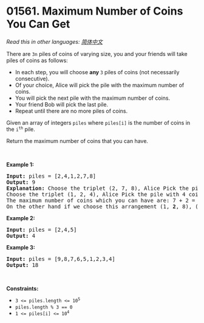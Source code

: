 # 01561. Maximum Number of Coins You Can Get

  _Read this in other languages:_
    [_简体中文_](README.zh-CN.md)

<p>There are <code>3n</code> piles of coins of varying size, you and your friends will take piles of coins as follows:</p>

<ul>
	<li>In each step, you will choose <strong>any </strong><code>3</code> piles of coins (not necessarily consecutive).</li>
	<li>Of your choice, Alice will pick the pile with the maximum number of coins.</li>
	<li>You will pick the next pile with the maximum number of coins.</li>
	<li>Your friend Bob will pick the last pile.</li>
	<li>Repeat until there are no more piles of coins.</li>
</ul>

<p>Given an array of integers <code>piles</code> where <code>piles[i]</code> is the number of coins in the <code>i<sup>th</sup></code> pile.</p>

<p>Return the maximum number of coins that you can have.</p>

<p>&nbsp;</p>
<p><strong>Example 1:</strong></p>

<pre>
<strong>Input:</strong> piles = [2,4,1,2,7,8]
<strong>Output:</strong> 9
<strong>Explanation: </strong>Choose the triplet (2, 7, 8), Alice Pick the pile with 8 coins, you the pile with <strong>7</strong> coins and Bob the last one.
Choose the triplet (1, 2, 4), Alice Pick the pile with 4 coins, you the pile with <strong>2</strong> coins and Bob the last one.
The maximum number of coins which you can have are: 7 + 2 = 9.
On the other hand if we choose this arrangement (1, <strong>2</strong>, 8), (2, <strong>4</strong>, 7) you only get 2 + 4 = 6 coins which is not optimal.
</pre>

<p><strong>Example 2:</strong></p>

<pre>
<strong>Input:</strong> piles = [2,4,5]
<strong>Output:</strong> 4
</pre>

<p><strong>Example 3:</strong></p>

<pre>
<strong>Input:</strong> piles = [9,8,7,6,5,1,2,3,4]
<strong>Output:</strong> 18
</pre>

<p>&nbsp;</p>
<p><strong>Constraints:</strong></p>

<ul>
	<li><code>3 &lt;= piles.length &lt;= 10<sup>5</sup></code></li>
	<li><code>piles.length % 3 == 0</code></li>
	<li><code>1 &lt;= piles[i] &lt;= 10<sup>4</sup></code></li>
</ul>
